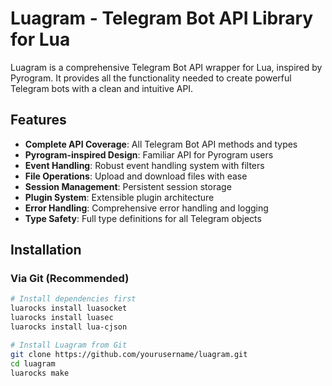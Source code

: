 # Luagram - Telegram Bot API Library for Lua

Luagram is a comprehensive Telegram Bot API wrapper for Lua, inspired by Pyrogram. It provides all the functionality needed to create powerful Telegram bots with a clean and intuitive API.

## Features

- **Complete API Coverage**: All Telegram Bot API methods and types
- **Pyrogram-inspired Design**: Familiar API for Pyrogram users
- **Event Handling**: Robust event handling system with filters
- **File Operations**: Upload and download files with ease
- **Session Management**: Persistent session storage
- **Plugin System**: Extensible plugin architecture
- **Error Handling**: Comprehensive error handling and logging
- **Type Safety**: Full type definitions for all Telegram objects

## Installation

### Via Git (Recommended)

```bash
# Install dependencies first
luarocks install luasocket
luarocks install luasec
luarocks install lua-cjson

# Install Luagram from Git
git clone https://github.com/yourusername/luagram.git
cd luagram
luarocks make
